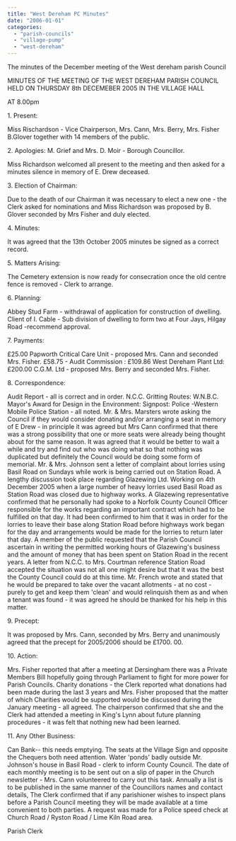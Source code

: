 ```yaml
---
title: "West Dereham PC Minutes"
date: "2006-01-01"
categories: 
  - "parish-councils"
  - "village-pump"
  - "west-dereham"
---
```


The minutes of the December meeting of the West dereham parish Council

MINUTES OF THE MEETING OF THE WEST DEREHAM PARISH COUNCIL HELD ON THURSDAY 8th DECEMEBER 2005 IN THE VILLAGE HALL

AT 8.00pm

1\. Present:

Miss Rischardson - Vice Chairperson, Mrs. Cann, Mrs. Berry, Mrs. Fisher B.Glover together with 14 members of the public.

2\. Apologies: M. Grief and Mrs. D. Moir - Borough Councillor.

Miss Richardson welcomed all present to the meeting and then asked for a minutes silence in memory of E. Drew deceased.

3\. Election of Chairman:

Due to the death of our Chairman it was necessary to elect a new one - the Clerk asked for nominations and Miss Richardson was proposed by B. Glover seconded by Mrs Fisher and duly elected.

4\. Minutes:

It was agreed that the 13th October 2005 minutes be signed as a correct record.

5\. Matters Arising:

The Cemetery extension is now ready for consecration once the old centre fence is removed - Clerk to arrange.

6\. Planning:

Abbey Stud Farm - withdrawal of application for construction of dwelling. Client of I. Cable - Sub division of dwelling to form two at Four Jays, Hilgay Road -recommend approval.

7\. Payments:

£25.00 Papworth Critical Care Unit - proposed Mrs. Cann and seconded Mrs. Fisher. £58.75 - Audit Commission : £109.86 West Dereham Plant Ltd: £200.00 C.G.M. Ltd - proposed Mrs. Berry and seconded Mrs. Fisher.

8\. Correspondence:

Audit Report - all is correct and in order. N.C.C. Gritting Routes: W.N.B.C. Mayor's Award for Design in the Environment: Signpost: Police -Western Mobile Police Station - all noted. Mr. & Mrs. Marsters wrote asking the Council if they would consider donating and/or arranging a seat in memory of E Drew - in principle it was agreed but Mrs Cann confirmed that there was a strong possibility that one or more seats were already being thought about for the same reason. It was agreed that it would be better to wait a while and try and find out who was doing what so that nothing was duplicated but definitely the Council would be doing some form of memorial. Mr. & Mrs. Johnson sent a letter of complaint about lorries using Basil Road on Sundays while work is being carried out on Station Road. A lengthy discussion took place regarding Glazewing Ltd. Working on 4th December 2005 when a large number of heavy lorries used Basil Road as Station Road was closed due to highway works. A Glazewing representative confirmed that he personally had spoke to a Norfolk County Council Officer responsible for the works regarding an important contract which had to be fulfilled on that day. It had been confirmed to him that it was in order for the lorries to leave their base along Station Road before highways work began for the day and arrangements would be made for the lorries to return later that day. A member of the public requested that the Parish Council ascertain in writing the permitted working hours of Glazewing's business and the amount of money that has been spent on Station Road in the recent years. A letter from N.C.C. to Mrs. Courtman reference Station Road accepted the situation was not all one might desire but that it was the best the County Council could do at this time. Mr. French wrote and stated that he would be prepared to take over the vacant allotments - at no cost - purely to get and keep them 'clean' and would relinquish them as and when a tenant was found - it was agreed he should be thanked for his help in this matter.

9\. Precept:

It was proposed by Mrs. Cann, seconded by Mrs. Berry and unanimously agreed that the precept for 2005/2006 should be £1700. 00.

10\. Action:

Mrs. Fisher reported that after a meeting at Dersingham there was a Private Members Bill hopefully going through Parliament to fight for more power for Parish Councils. Charity donations - the Clerk reported what donations had been made during the last 3 years and Mrs. Fisher proposed that the matter of which Charities would be supported would be discussed during the January meeting - all agreed. The chairperson confirmed that she and the Clerk had attended a meeting in King's Lynn about future planning procedures - it was felt that nothing new had been learned.

11\. Any Other Business:

Can Bank-- this needs emptying. The seats at the Village Sign and opposite the Chequers both need attention. Water 'ponds' badly outside Mr. Johnson's house in Basil Road - clerk to inform County Council. The date of each monthly meeting is to be sent out on a slip of paper in the Church newsletter - Mrs. Cann volunteered to carry out this task. Annually a list is to be published in the same manner of the Councillors names and contact details, The Clerk confirmed that if any parishioner wishes to inspect plans before a Parish Council meeting they will be made available at a time convenient to both parties. A request was made for a Police speed check at Church Road / Ryston Road / Lime Kiln Road area.

Parish Clerk

